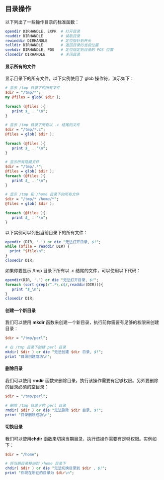 ## 目录操作

以下列出了一些操作目录的标准函数：

```perl
opendir DIRHANDLE, EXPR  # 打开目录
readdir DIRHANDLE        # 读取目录
rewinddir DIRHANDLE      # 定位指针到开头
telldir DIRHANDLE        # 返回目录的当前位置
seekdir DIRHANDLE, POS   # 定位指定到目录的 POS 位置
closedir DIRHANDLE       # 关闭目录
```

#### 显示所有的文件

显示目录下的所有文件，以下实例使用了 glob 操作符，演示如下：

```perl
# 显示 /tmp 目录下的所有文件
$dir = "/tmp/*";
my @files = glob( $dir );
 
foreach (@files ){
   print $_ . "\n";
}
 
# 显示 /tmp 目录下所有以 .c 结尾的文件
$dir = "/tmp/*.c";
@files = glob( $dir );
 
foreach (@files ){
   print $_ . "\n";
}
 
# 显示所有隐藏文件
$dir = "/tmp/.*";
@files = glob( $dir );
foreach (@files ){
   print $_ . "\n";
}
 
# 显示 /tmp 和 /home 目录下的所有文件
$dir = "/tmp/* /home/*";
@files = glob( $dir );
 
foreach (@files ){
   print $_ . "\n";
}
```

以下实例可以列出当前目录下的所有文件：

```perl
opendir (DIR, '.') or die "无法打开目录, $!";
while ($file = readdir DIR) {
  print "$file\n";
}
closedir DIR;
```

如果你要显示 /tmp 目录下所有以 .c 结尾的文件，可以使用以下代码：

```perl
opendir(DIR, '.') or die "无法打开目录, $!";
foreach (sort grep(/^.*\.c$/,readdir(DIR))){
   print "$_\n";
}
closedir DIR;
```

#### 创建一个新目录

我们可以使用 **mkdir** 函数来创建一个新目录，执行前你需要有足够的权限来创建目录：

```perl
$dir = "/tmp/perl";
 
# 在 /tmp 目录下创建 perl 目录
mkdir( $dir ) or die "无法创建 $dir 目录, $!";
print "目录创建成功\n";
```

#### 删除目录

我们可以使用 **rmdir** 函数来删除目录，执行该操作需要有足够权限。另外要删除的目录必须的空目录：

```perl
$dir = "/tmp/perl";
 
# 删除 /tmp 目录下的 perl 目录
rmdir( $dir ) or die "无法删除 $dir 目录, $!";
print "目录删除成功\n";
```

#### 切换目录

我们可以使用**chdir** 函数来切换当期目录，执行该操作需要有足够权限。实例如下：

```perl
$dir = "/home";
 
# 将当期目录移动到 /home 目录下
chdir( $dir ) or die "无法切换目录到 $dir , $!";
print "你现在所在的目录为 $dir\n";
```

